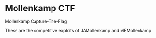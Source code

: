 # Mollenkamp CTF

Mollenkamp Capture-The-Flag 

These are the competitive exploits of JAMollenkamp and MEMollenkamp 

